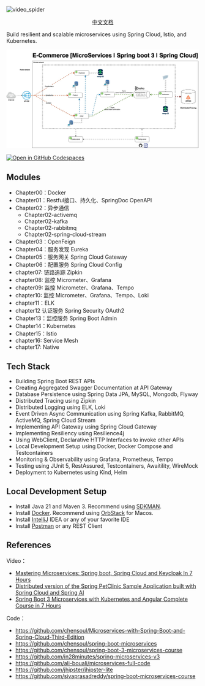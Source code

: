 ![video_spider](https://socialify.git.ci/chensoul/spring-boot-microservices-ecommerce/image?forks=1&issues=1&language=1&name=1&owner=1&stargazers=1&theme=Light)

<p align="center">
<a href="README_CN.md">中文文档</a>
</p>

Build resilient and scalable microservices using Spring Cloud, Istio, and Kubernetes.

![microservices-architecture](./docs/microservices-architecture.jpg)

[![Open in GitHub Codespaces](https://github.com/codespaces/badge.svg)](https://codespaces.new/chensoul/spring-boot-microservices-ecommerce)

## Modules

- Chapter00：Docker
- Chapter01：Restful接口、持久化、SpringDoc OpenAPI
- Chapter02：异步通信
  - Chapter02-activemq
  - Chapter02-kafka
  - Chapter02-rabbitmq
  - Chapter02-spring-cloud-stream
- Chapter03：OpenFeign
- Chapter04：服务发现 Eureka
- Chapter05：服务网关 Spring Cloud Gateway
- Chapter06：配置服务 Spring Cloud Config
- chapter07: 链路追踪 Zipkin
- chapter08: 监控 Micrometer、Grafana
- chapter09: 监控 Micrometer、Grafana、Tempo
- chapter10: 监控 Micrometer、Grafana、Tempo、Loki
- chapter11：ELK
- chapter12 认证服务 Spring Security OAuth2
- Chapter13：监控服务 Spring Boot Admin
- Chapter14：Kubernetes
- Chapter15：Istio
- chapter16: Service Mesh
- chapter17: Native

## Tech Stack

* Building Spring Boot REST APIs
* Creating Aggregated Swagger Documentation at API Gateway
* Database Persistence using Spring Data JPA, MySQL, Mongodb, Flyway
* Distributed Tracing using Zipkin
* Distributed Logging using ELK, Loki
* Event Driven Async Communication using Spring Kafka, RabbitMQ, ActiveMQ, Spring Cloud Stream
* Implementing API Gateway using Spring Cloud Gateway
* Implementing Resiliency using Resilience4j
* Using WebClient, Declarative HTTP Interfaces to invoke other APIs
* Local Development Setup using Docker, Docker Compose and Testcontainers
* Monitoring & Observability using Grafana, Prometheus, Tempo
* Testing using JUnit 5, RestAssured, Testcontainers, Awaitility, WireMock
* Deployment to Kubernetes using Kind, Helm

## Local Development Setup

- Install Java 21 and Maven 3. Recommend using [SDKMAN](https://sdkman.io/).
- Install [Docker](https://www.docker.com/). Recommend using [OrbStack](https://orbstack.dev/) for Macos.
- Install [IntelliJ](https://www.jetbrains.com/idea) IDEA or any of your favorite IDE
- Install [Postman](https://www.postman.com/) or any REST Client

## References

Video：

- [Mastering Microservices: Spring boot, Spring Cloud and Keycloak In 7 Hours](https://www.youtube.com/watch?v=jdeSV0GRvwI)
- [Distributed version of the Spring PetClinic Sample Application built with Spring Cloud and Spring AI](https://github.com/odedia/spring-boot-microservices-ecommerce)
- [Spring Boot 3 Microservices with Kubernetes and Angular Complete Course in 7 Hours](https://www.youtube.com/watch?v=yn_stY3HCr8)

Code：

- https://github.com/chensoul/Microservices-with-Spring-Boot-and-Spring-Cloud-Third-Edition
- https://github.com/chensoul/spring-boot-microservices
- https://github.com/chensoul/spring-boot-3-microservices-course
- https://github.com/in28minutes/spring-microservices-v3
- https://github.com/ali-bouali/microservices-full-code
- https://github.com/jhipster/jhipster-lite
- https://github.com/sivaprasadreddy/spring-boot-microservices-course
